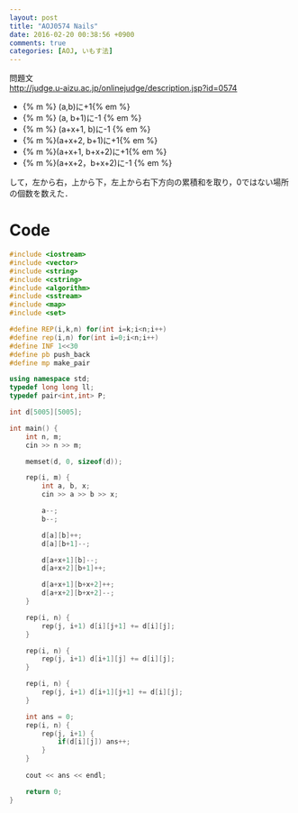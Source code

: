 ```yaml
---
layout: post
title: "AOJ0574 Nails"
date: 2016-02-20 00:38:56 +0900
comments: true
categories: [AOJ, いもす法]
---
```


問題文  
http://judge.u-aizu.ac.jp/onlinejudge/description.jsp?id=0574

<!-- more -->

* {% m %} (a,b)に+1{% em %}
* {% m %} (a, b+1)に-1 {% em %}
* {% m %} (a+x+1, b)に-1 {% em %}
* {% m %}(a+x+2, b+1)に+1{% em %}
* {% m %}(a+x+1, b+x+2)に+1{% em %}
* {% m %}(a+x+2，b+x+2)に-1 {% em %}

して，左から右，上から下，左上から右下方向の累積和を取り，0ではない場所の個数を数えた．  


# Code

```cpp
#include <iostream>
#include <vector>
#include <string>
#include <cstring>
#include <algorithm>
#include <sstream>
#include <map>
#include <set>

#define REP(i,k,n) for(int i=k;i<n;i++)
#define rep(i,n) for(int i=0;i<n;i++)
#define INF 1<<30
#define pb push_back
#define mp make_pair

using namespace std;
typedef long long ll;
typedef pair<int,int> P;

int d[5005][5005];

int main() {
	int n, m;
	cin >> n >> m;

	memset(d, 0, sizeof(d));

	rep(i, m) {
		int a, b, x;
		cin >> a >> b >> x;

		a--;
		b--;

		d[a][b]++;
		d[a][b+1]--;

		d[a+x+1][b]--;
		d[a+x+2][b+1]++;

		d[a+x+1][b+x+2]++;
		d[a+x+2][b+x+2]--;
	}

	rep(i, n) {
		rep(j, i+1) d[i][j+1] += d[i][j];
	}

	rep(i, n) {
		rep(j, i+1) d[i+1][j] += d[i][j];
	}

	rep(i, n) {
		rep(j, i+1) d[i+1][j+1] += d[i][j];
	}

	int ans = 0;
	rep(i, n) {
		rep(j, i+1) {
			if(d[i][j]) ans++;
		}
	}
	
	cout << ans << endl;

	return 0;
}
```
